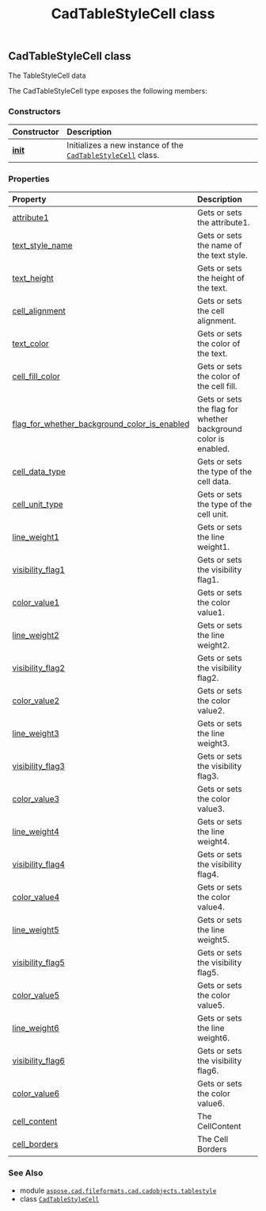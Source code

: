 ﻿---
title: CadTableStyleCell class
second_title: Aspose.CAD for Python via .NET API References
description: 
type: docs
weight: 10
url: /aspose.cad.fileformats.cad.cadobjects.tablestyle/cadtablestylecell/
is_root: false
---

## CadTableStyleCell class

The TableStyleCell data



The CadTableStyleCell type exposes the following members:

### Constructors
| Constructor | Description |
| :- | :- |
| [__init__](/cad/python-net/aspose.cad.fileformats.cad.cadobjects.tablestyle/cadtablestylecell/__init__/#) | Initializes a new instance of the [`CadTableStyleCell`](/cad/python-net/aspose.cad.fileformats.cad.cadobjects.tablestyle/cadtablestylecell) class. |


### Properties
| Property | Description |
| :- | :- |
| [attribute1](/cad/python-net/aspose.cad.fileformats.cad.cadobjects.tablestyle/cadtablestylecell/attribute1) | Gets or sets the attribute1. |
| [text_style_name](/cad/python-net/aspose.cad.fileformats.cad.cadobjects.tablestyle/cadtablestylecell/text_style_name) | Gets or sets the name of the text style. |
| [text_height](/cad/python-net/aspose.cad.fileformats.cad.cadobjects.tablestyle/cadtablestylecell/text_height) | Gets or sets the height of the text. |
| [cell_alignment](/cad/python-net/aspose.cad.fileformats.cad.cadobjects.tablestyle/cadtablestylecell/cell_alignment) | Gets or sets the cell alignment. |
| [text_color](/cad/python-net/aspose.cad.fileformats.cad.cadobjects.tablestyle/cadtablestylecell/text_color) | Gets or sets the color of the text. |
| [cell_fill_color](/cad/python-net/aspose.cad.fileformats.cad.cadobjects.tablestyle/cadtablestylecell/cell_fill_color) | Gets or sets the color of the cell fill. |
| [flag_for_whether_background_color_is_enabled](/cad/python-net/aspose.cad.fileformats.cad.cadobjects.tablestyle/cadtablestylecell/flag_for_whether_background_color_is_enabled) | Gets or sets the flag for whether background color is enabled. |
| [cell_data_type](/cad/python-net/aspose.cad.fileformats.cad.cadobjects.tablestyle/cadtablestylecell/cell_data_type) | Gets or sets the type of the cell data. |
| [cell_unit_type](/cad/python-net/aspose.cad.fileformats.cad.cadobjects.tablestyle/cadtablestylecell/cell_unit_type) | Gets or sets the type of the cell unit. |
| [line_weight1](/cad/python-net/aspose.cad.fileformats.cad.cadobjects.tablestyle/cadtablestylecell/line_weight1) | Gets or sets the line weight1. |
| [visibility_flag1](/cad/python-net/aspose.cad.fileformats.cad.cadobjects.tablestyle/cadtablestylecell/visibility_flag1) | Gets or sets the visibility flag1. |
| [color_value1](/cad/python-net/aspose.cad.fileformats.cad.cadobjects.tablestyle/cadtablestylecell/color_value1) | Gets or sets the color value1. |
| [line_weight2](/cad/python-net/aspose.cad.fileformats.cad.cadobjects.tablestyle/cadtablestylecell/line_weight2) | Gets or sets the line weight2. |
| [visibility_flag2](/cad/python-net/aspose.cad.fileformats.cad.cadobjects.tablestyle/cadtablestylecell/visibility_flag2) | Gets or sets the visibility flag2. |
| [color_value2](/cad/python-net/aspose.cad.fileformats.cad.cadobjects.tablestyle/cadtablestylecell/color_value2) | Gets or sets the color value2. |
| [line_weight3](/cad/python-net/aspose.cad.fileformats.cad.cadobjects.tablestyle/cadtablestylecell/line_weight3) | Gets or sets the line weight3. |
| [visibility_flag3](/cad/python-net/aspose.cad.fileformats.cad.cadobjects.tablestyle/cadtablestylecell/visibility_flag3) | Gets or sets the visibility flag3. |
| [color_value3](/cad/python-net/aspose.cad.fileformats.cad.cadobjects.tablestyle/cadtablestylecell/color_value3) | Gets or sets the color value3. |
| [line_weight4](/cad/python-net/aspose.cad.fileformats.cad.cadobjects.tablestyle/cadtablestylecell/line_weight4) | Gets or sets the line weight4. |
| [visibility_flag4](/cad/python-net/aspose.cad.fileformats.cad.cadobjects.tablestyle/cadtablestylecell/visibility_flag4) | Gets or sets the visibility flag4. |
| [color_value4](/cad/python-net/aspose.cad.fileformats.cad.cadobjects.tablestyle/cadtablestylecell/color_value4) | Gets or sets the color value4. |
| [line_weight5](/cad/python-net/aspose.cad.fileformats.cad.cadobjects.tablestyle/cadtablestylecell/line_weight5) | Gets or sets the line weight5. |
| [visibility_flag5](/cad/python-net/aspose.cad.fileformats.cad.cadobjects.tablestyle/cadtablestylecell/visibility_flag5) | Gets or sets the visibility flag5. |
| [color_value5](/cad/python-net/aspose.cad.fileformats.cad.cadobjects.tablestyle/cadtablestylecell/color_value5) | Gets or sets the сolor value5. |
| [line_weight6](/cad/python-net/aspose.cad.fileformats.cad.cadobjects.tablestyle/cadtablestylecell/line_weight6) | Gets or sets the line weight6. |
| [visibility_flag6](/cad/python-net/aspose.cad.fileformats.cad.cadobjects.tablestyle/cadtablestylecell/visibility_flag6) | Gets or sets the visibility flag6. |
| [color_value6](/cad/python-net/aspose.cad.fileformats.cad.cadobjects.tablestyle/cadtablestylecell/color_value6) | Gets or sets the color value6. |
| [cell_content](/cad/python-net/aspose.cad.fileformats.cad.cadobjects.tablestyle/cadtablestylecell/cell_content) | The CellContent |
| [cell_borders](/cad/python-net/aspose.cad.fileformats.cad.cadobjects.tablestyle/cadtablestylecell/cell_borders) | The Cell Borders |



### See Also
* module [`aspose.cad.fileformats.cad.cadobjects.tablestyle`](..)
* class [`CadTableStyleCell`](/cad/python-net/aspose.cad.fileformats.cad.cadobjects.tablestyle/cadtablestylecell)
